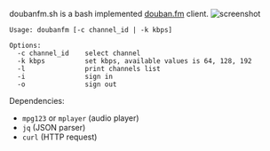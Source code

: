 doubanfm.sh is a bash implemented [douban.fm](http://douban.fm) client.
![screenshot](http://qiuxiang.qiniudn.com/doubanfm.sh.png?5295)

```
Usage: doubanfm [-c channel_id | -k kbps]

Options:
  -c channel_id    select channel
  -k kbps          set kbps, available values is 64, 128, 192
  -l               print channels list
  -i               sign in
  -o               sign out
```

Dependencies:
- `mpg123` or `mplayer` (audio player)
- `jq` (JSON parser)
- `curl` (HTTP request)
